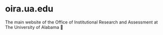 # oira.ua.edu
The main website of the Office of Institutional Research and Assessment at The University of Alabama 🐘